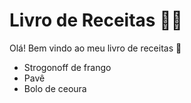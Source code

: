 # Livro de Receitas :man_cook:

Olá! Bem vindo ao meu livro de receitas :wave:

 * Strogonoff de frango
 * Pavê
 * Bolo de ceoura